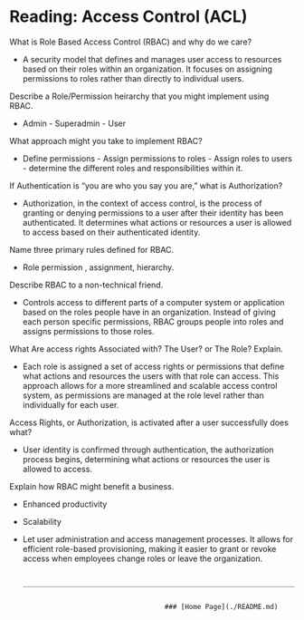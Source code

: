 # Reading: Access Control (ACL)

What is Role Based Access Control (RBAC) and why do we care?

- A security model that defines and manages user access to resources based on their roles within an organization. It focuses on assigning permissions to roles rather than directly to individual users.

Describe a Role/Permission heirarchy that you might implement using RBAC.

- Admin - Superadmin - User

What approach might you take to implement RBAC?

- Define permissions - Assign permissions to roles - Assign roles to users - determine the different roles and responsibilities within it.

If Authentication is “you are who you say you are,” what is Authorization?

- Authorization, in the context of access control, is the process of granting or denying permissions to a user after their identity has been authenticated. It determines what actions or resources a user is allowed to access based on their authenticated identity.

Name three primary rules defined for RBAC.

- Role permission , assignment, hierarchy.

Describe RBAC to a non-technical friend.

- Controls access to different parts of a computer system or application based on the roles people have in an organization. Instead of giving each person specific permissions, RBAC groups people into roles and assigns permissions to those roles.

What Are access rights Associated with? The User? or The Role? Explain.

- Each role is assigned a set of access rights or permissions that define what actions and resources the users with that role can access. This approach allows for a more streamlined and scalable access control system, as permissions are managed at the role level rather than individually for each user.

Access Rights, or Authorization, is activated after a user successfully does what?

- User identity is confirmed through authentication, the authorization process begins, determining what actions or resources the user is allowed to access.

Explain how RBAC might benefit a business.

- Enhanced productivity
- Scalability
- Let user administration and access management processes. It allows for efficient role-based provisioning, making it easier to grant or revoke access when employees change roles or leave the organization.

              ____________________________________________________________________________________________


                                         ### [Home Page](./README.md)
